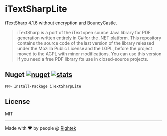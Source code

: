 # iTextSharpLite
iTextSharp 4.1.6 without encryption and BouncyCastle.

> iTextSharp is a port of the iText open source Java library for PDF generation written entirely in C# for the .NET platform. This repository contains the source code of the last version of the library released under the Mozilla Public License and the LGPL, before the project moved to the AGPL with minor modifications. You can use this version if you need a free PDF library for use in closed-source projects.

## Nuget [![nuget](https://img.shields.io/nuget/v/iTextSharpLite.svg?color=%23268bd2&style=flat-square)](https://www.nuget.org/packages/iTextSharpLite) [![stats](https://img.shields.io/nuget/dt/iTextSharpLite.svg?color=%2382b414&style=flat-square)](https://www.nuget.org/stats/packages/iTextSharpLite?groupby=Version)

`PM> Install-Package iTextSharpLite`

## License
MIT

---
Made with ♥ by people @ [Rightek](http://rightek.ir)
